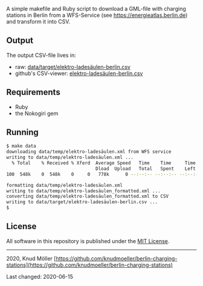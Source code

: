 A simple makefile and Ruby script to download a GML-file with charging stations in Berlin from a WFS-Service (see https://energieatlas.berlin.de) and transform it into CSV.

## Output

The output CSV-file lives in:

* raw: [data/target/elektro-ladesäulen-berlin.csv](data/target/elektro-ladesäulen-berlin.csv)
* github's CSV-viewer: [elektro-ladesäulen-berlin.csv](https://github.com/knudmoeller/berlin-charging-stations/blob/master/data/target/elektro-ladesäulen-berlin.csv)

## Requirements

* Ruby
* the Nokogiri gem

## Running

```bash
$ make data
downloading data/temp/elektro-ladesäulen.xml from WFS service
writing to data/temp/elektro-ladesäulen.xml ...
  % Total    % Received % Xferd  Average Speed   Time    Time     Time  Current
                                 Dload  Upload   Total   Spent    Left  Speed
100  548k    0  548k    0     0   778k      0 --:--:-- --:--:-- --:--:--  778k

formatting data/temp/elektro-ladesäulen.xml
writing to data/temp/elektro-ladesäulen_formatted.xml ...
converting data/temp/elektro-ladesäulen_formatted.xml to CSV
writing to data/target/elektro-ladesäulen-berlin.csv ...
$
```

## License

All software in this repository is published under the [MIT License](LICENSE).

---

2020, Knud Möller
[https://github.com/knudmoeller/berlin-charging-stations](https://github.com/knudmoeller/berlin-charging-stations)

Last changed: 2020-06-15

